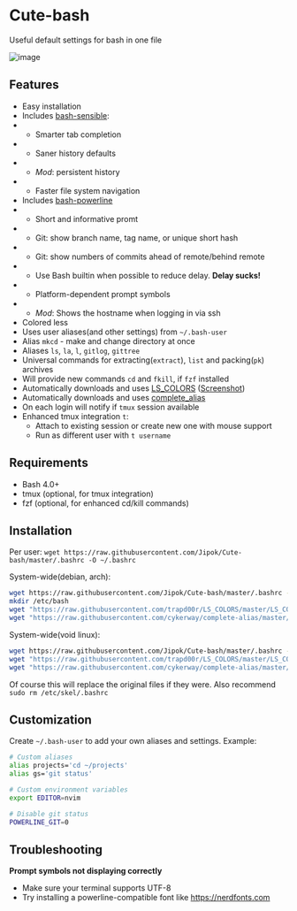 # Cute-bash
Useful default settings for bash in one file

![image](https://user-images.githubusercontent.com/25588359/107625132-c6e65000-6c53-11eb-8673-80a8c9febdd4.png)

## Features
- Easy installation
- Includes [bash-sensible](https://github.com/mrzool/bash-sensible):
- - Smarter tab completion
- - Saner history defaults
- - *Mod*: persistent history
- - Faster file system navigation
- Includes [bash-powerline](https://github.com/riobard/bash-powerline)
- - Short and informative promt 
- - Git: show branch name, tag name, or unique short hash
- - Git: show numbers of commits ahead of remote/behind remote
- - Use Bash builtin when possible to reduce delay. **Delay sucks!**
- - Platform-dependent prompt symbols
- - *Mod*: Shows the hostname when logging in via ssh
- Colored less
- Uses user aliases(and other settings) from `~/.bash-user`
- Alias `mkcd` - make and change directory at once
- Aliases `ls`, `la`, `l`, `gitlog`, `gittree`
- Universal commands for extracting(`extract`), `list` and packing(`pk`) archives
- Will provide new commands `cd` and `fkill`, if `fzf` installed
- Automatically downloads and uses [LS_COLORS](https://github.com/trapd00r/LS_COLORS) 
([Screenshot](https://raw.githubusercontent.com/trapd00r/LS_COLORS/master/docs/static/LS_COLORS.png))
- Automatically downloads and uses [complete_alias](https://github.com/cykerway/complete-alias) 
- On each login will notify if `tmux` session available 
- Enhanced tmux integration `t`:
  - Attach to existing session or create new one with mouse support
  - Run as different user with `t username`

## Requirements
- Bash 4.0+
- tmux (optional, for tmux integration)
- fzf (optional, for enhanced cd/kill commands)

## Installation

Per user:
`wget https://raw.githubusercontent.com/Jipok/Cute-bash/master/.bashrc -O ~/.bashrc`

System-wide(debian, arch):

```bash
wget https://raw.githubusercontent.com/Jipok/Cute-bash/master/.bashrc -O /etc/bash.bashrc
mkdir /etc/bash
wget "https://raw.githubusercontent.com/trapd00r/LS_COLORS/master/LS_COLORS" -O /etc/bash/ls_colors
wget "https://raw.githubusercontent.com/cykerway/complete-alias/master/complete_alias" -O /etc/bash/complete_alias
```

System-wide(void linux):

```bash
wget https://raw.githubusercontent.com/Jipok/Cute-bash/master/.bashrc -O /etc/bash/bashrc.d/cute-bash.sh
wget "https://raw.githubusercontent.com/trapd00r/LS_COLORS/master/LS_COLORS" -O /etc/bash/ls_colors
wget "https://raw.githubusercontent.com/cykerway/complete-alias/master/complete_alias" -O /etc/bash/complete_alias
```

Of course this will replace the original files if they were. Also recommend `sudo rm /etc/skel/.bashrc` 

## Customization


Create `~/.bash-user` to add your own aliases and settings. Example:
```bash
# Custom aliases
alias projects='cd ~/projects'
alias gs='git status'

# Custom environment variables
export EDITOR=nvim

# Disable git status
POWERLINE_GIT=0
```

## Troubleshooting

**Prompt symbols not displaying correctly**
   - Make sure your terminal supports UTF-8
   - Try installing a powerline-compatible font like https://nerdfonts.com